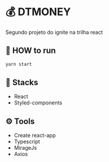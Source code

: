 # 💰 DTMONEY
Segundo projeto do ignite na trilha react

## 🏁 HOW to run
```bash
yarn start
```

## 🚀 Stacks
- React
- Styled-components

## ⚙️ Tools
- Create react-app
- Typescript
- MirageJs
- Axios